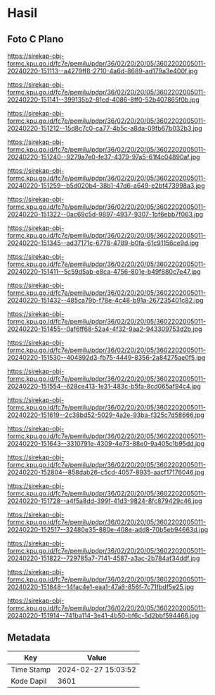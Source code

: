 # Hasil

## Foto C Plano

https://sirekap-obj-formc.kpu.go.id/fc7e/pemilu/pdpr/36/02/20/20/05/3602202005011-20240220-151113--a4279ff8-2710-4a6d-8689-ad179a3e400f.jpg

https://sirekap-obj-formc.kpu.go.id/fc7e/pemilu/pdpr/36/02/20/20/05/3602202005011-20240220-151141--399135b2-81cd-4086-8ff0-52b407865f0b.jpg

https://sirekap-obj-formc.kpu.go.id/fc7e/pemilu/pdpr/36/02/20/20/05/3602202005011-20240220-151212--15d8c7c0-ca77-4b5c-a8da-09fb67b032b3.jpg

https://sirekap-obj-formc.kpu.go.id/fc7e/pemilu/pdpr/36/02/20/20/05/3602202005011-20240220-151240--9279a7e0-fe37-4379-97a5-61f4c04890af.jpg

https://sirekap-obj-formc.kpu.go.id/fc7e/pemilu/pdpr/36/02/20/20/05/3602202005011-20240220-151259--b5d020b4-38b1-47d6-a649-e2bf473998a3.jpg

https://sirekap-obj-formc.kpu.go.id/fc7e/pemilu/pdpr/36/02/20/20/05/3602202005011-20240220-151322--0ac69c5d-9897-4937-9307-1bf6ebb7f063.jpg

https://sirekap-obj-formc.kpu.go.id/fc7e/pemilu/pdpr/36/02/20/20/05/3602202005011-20240220-151345--ad37171c-6778-4789-b0fa-61c91156ce9d.jpg

https://sirekap-obj-formc.kpu.go.id/fc7e/pemilu/pdpr/36/02/20/20/05/3602202005011-20240220-151411--5c59d5ab-e8ca-4756-801e-b49f880c7e47.jpg

https://sirekap-obj-formc.kpu.go.id/fc7e/pemilu/pdpr/36/02/20/20/05/3602202005011-20240220-151432--485ca79b-f78e-4c48-b91a-267235401c82.jpg

https://sirekap-obj-formc.kpu.go.id/fc7e/pemilu/pdpr/36/02/20/20/05/3602202005011-20240220-151455--0af6ff68-52a4-4f32-9aa2-943309753d2b.jpg

https://sirekap-obj-formc.kpu.go.id/fc7e/pemilu/pdpr/36/02/20/20/05/3602202005011-20240220-151530--404892d3-fb75-4449-8356-2a84275ae0f5.jpg

https://sirekap-obj-formc.kpu.go.id/fc7e/pemilu/pdpr/36/02/20/20/05/3602202005011-20240220-151554--628ce413-1e31-483c-b5fa-8cd065af94c4.jpg

https://sirekap-obj-formc.kpu.go.id/fc7e/pemilu/pdpr/36/02/20/20/05/3602202005011-20240220-151619--2c38bd52-5029-4a2e-93ba-f325c7d58666.jpg

https://sirekap-obj-formc.kpu.go.id/fc7e/pemilu/pdpr/36/02/20/20/05/3602202005011-20240220-151643--3310791e-4309-4e73-88e0-9a405c1b95dd.jpg

https://sirekap-obj-formc.kpu.go.id/fc7e/pemilu/pdpr/36/02/20/20/05/3602202005011-20240220-152804--858dab26-c5cd-4057-8935-aacf17176046.jpg

https://sirekap-obj-formc.kpu.go.id/fc7e/pemilu/pdpr/36/02/20/20/05/3602202005011-20240220-151728--a4f5a8dd-399f-41d3-9824-8fc879429c46.jpg

https://sirekap-obj-formc.kpu.go.id/fc7e/pemilu/pdpr/36/02/20/20/05/3602202005011-20240220-152517--32480e35-880e-408e-add8-70b5eb94663d.jpg

https://sirekap-obj-formc.kpu.go.id/fc7e/pemilu/pdpr/36/02/20/20/05/3602202005011-20240220-151822--729785a7-7141-4587-a3ac-2b784af34ddf.jpg

https://sirekap-obj-formc.kpu.go.id/fc7e/pemilu/pdpr/36/02/20/20/05/3602202005011-20240220-151848--14fac4e1-eaa1-47a8-856f-7c71fbdf5e25.jpg

https://sirekap-obj-formc.kpu.go.id/fc7e/pemilu/pdpr/36/02/20/20/05/3602202005011-20240220-151914--741ba114-3e41-4b50-bf6c-5d2bbf594466.jpg


## Metadata

| Key        | Value               |
| ---------- | ------------------- |
| Time Stamp | 2024-02-27 15:03:52 |
| Kode Dapil | 3601                |



